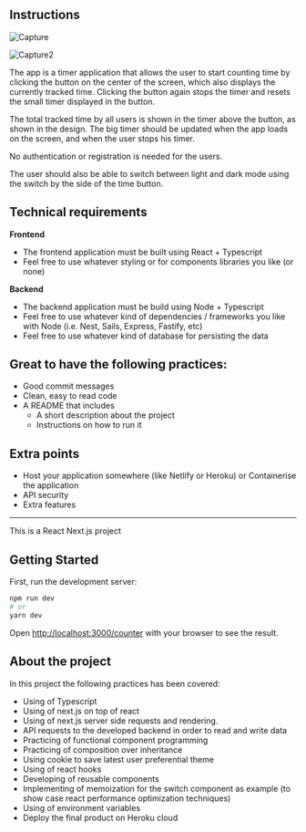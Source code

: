 ## Instructions

![Capture](https://user-images.githubusercontent.com/3336960/129758393-df327913-b886-45e8-8c02-2f7369e0bc22.PNG)

![Capture2](https://user-images.githubusercontent.com/3336960/129758472-a6b58e23-bcec-44bf-b5a1-697ec9987a8e.PNG)

The app is a timer application that allows the user to start counting time by clicking  the button on the center of the screen, which also displays the currently tracked time. Clicking the button again stops the timer and resets the small timer displayed in the button.

The total tracked time by all users is shown in the timer above the button, as shown in the design. The big timer should be updated when the app loads on the screen, and when the user stops his timer.

No authentication or registration is needed for the users.

The user should also be able to switch between light and dark mode using the switch by the side
of the time button.

## Technical requirements

**Frontend**

- The frontend application must be built using React + Typescript
- Feel free to use whatever styling or for components libraries you like (or none)

**Backend**

- The backend application must be build using Node + Typescript
- Feel free to use whatever kind of dependencies / frameworks you like with Node (i.e. Nest, Sails, Express, Fastify, etc)
- Feel free to use whatever kind of database for persisting the data

## Great to have the following practices:

- Good commit messages
- Clean, easy to read code
- A README that includes
    - A short description about the project
    - Instructions on how to run it

## Extra points

- Host your application somewhere (like Netlify or Heroku) or Containerise the application
- API security
- Extra features

-------------------------------

This is a React Next.js project

## Getting Started

First, run the development server:

```bash
npm run dev
# or
yarn dev
```

Open [http://localhost:3000/counter](http://localhost:3000/counter) with your browser to see the result.

## About the project

In this project the following practices has been covered:

- Using of Typescript
- Using of next.js on top of react
- Using of next.js server side requests and rendering.
- API requests to the developed backend in order to read and write data
- Practicing of functional component programming
- Practicing of composition over inheritance
- Using cookie to save latest user preferential theme 
- Using of react hooks
- Developing of reusable components
- Implementing of memoization for the switch component as example (to show case react performance optimization techniques)
- Using of environment variables
- Deploy the final product on Heroku cloud
